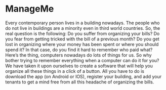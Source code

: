 # ManageMe

Every contemporary person lives in a building nowadays. The people who do not live in buildings are a minority even in third world countries. So, the real question is the following: Do you suffer from organizing your bills? Do you fear from getting tricked with the bill of a previous month? Do you get lost in organizing where your money has been spent or where you should spend it? In that case, do you find it hard to remember who paid what? Here’s the thing, computers nowadays do lots of things for us. So why bother trying to remember everything when a computer can do it for you? We have taken it upon ourselves to create a software that will help you organize all these things in a click of a button. All you have to do is download the app (on Android or IOS), register your building, and add your tenants to get a mind free from all this headache of organizing the bills. 

